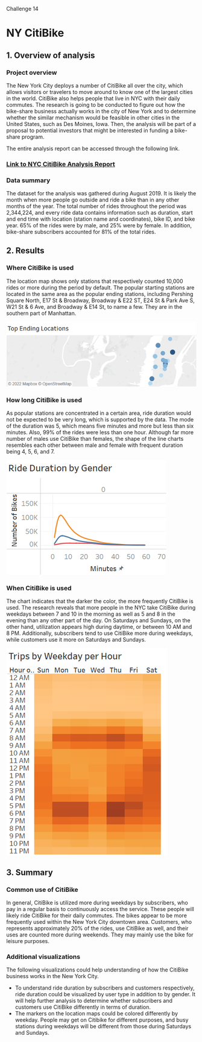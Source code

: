 Challenge 14
# NY CitiBike

## 1. Overview of analysis
### Project overview
The New York City deploys a number of CitiBike all over the city, which allows visitors or travelers to move around to know one of the largest cities in the world. CitiBike also helps people that live in NYC with their daily commutes.
The research is going to be conducted to figure out how the bike-share business actually works in the city of New York and to determine whether the similar mechanism would be feasible in other cities in the United States, such as Des Moines, Iowa. Then, the analysis will be part of a proposal to potential investors that might be interested in funding a bike-share program.

The entire analysis report can be accessed through the following link.
### [Link to NYC CitiBike Analysis Report](https://public.tableau.com/app/profile/ryoichi.nakayama/viz/NYC_Citibike_Challenge_16626042461980/Analysis_Report)

### Data summary
The dataset for the analysis was gathered during August 2019. It is likely the month when more people go outside and ride a bike than in any other months of the year. The total number of rides throughout the period was 2,344,224, and every ride data contains information such as duration, start and end time with location (station name and coordinates), bike ID, and bike year. 65% of the rides were by male, and 25% were by female. In addition, bike-share subscribers accounted for 81% of the total rides.


## 2. Results
### Where CitiBike is used
The location map shows only stations that respectively counted 10,000 rides or more during the period by default. The popular starting stations are located in the same area as the popular ending stations, including Pershing Square North, E17 St & Broadway, Broadway & E22 ST, E24 St & Park Ave S, W21 St & 6 Ave, and Broadway & E14 St, to name a few. They are in the southern part of Manhattan.

![](https://github.com/Ryoichi2022/bikesharing/blob/main/Where_used.png)

### How long CitiBike is used
As popular stations are concentrated in a certain area, ride duration would not be expected to be very long, which is supported by the data. The mode of the duration was 5, which means five minutes and more but less than six minutes. Also, 99% of the rides were less than one hour. Although far more number of males use CitiBike than females, the shape of the line charts resembles each other between male and female with frequent duration being 4, 5, 6, and 7.

![](https://github.com/Ryoichi2022/bikesharing/blob/main/How_long_used.png)

### When CitiBike is used
The chart indicates that the darker the color, the more frequently CitiBike is used. The research reveals that more people in the NYC take CitiBike during weekdays between 7 and 10 in the morning as well as 5 and 8 in the evening than any other part of the day. On Saturdays and Sundays, on the other hand, utilization appears high during daytime, or between 10 AM and 8 PM. Additionally, subscribers tend to use CitiBike more during weekdays, while customers use it more on Saturdays and Sundays.

![](https://github.com/Ryoichi2022/bikesharing/blob/main/When_used.png)

## 3. Summary
### Common use of CitiBike
In general, CitiBike is utilized more during weekdays by subscribers, who pay in a regular basis to continuously access the service. These people will likely ride CitiBike for their daily commutes. The bikes appear to be more frequently used within the New York City downtown area. Customers, who represents approximately 20% of the rides, use CitiBike as well, and their uses are counted more during weekends. They may mainly use the bike for leisure purposes.

### Additional visualizations
The following visualizations could help understanding of how the CitiBike business works in the New York City.

* To understand ride duration by subscribers and customers respectively, ride duration could be visualized by user type in addition to by gender. It will help further analysis to determine whether subscribers and customers use CitiBike differently in terms of duration.
* The markers on the location maps could be colored differently by weekday. People may get on Citibike for different purposes, and busy stations during weekdays will be different from those during Saturdays and Sundays.
